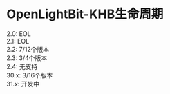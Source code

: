 # OpenLightBit-KHB生命周期

2.0: EOL<br>
2.1: EOL<br>
2.2: 7/12个版本<br>
2.3: 3/4个版本<br>
2.4: 无支持<br>
30.x: 3/16个版本<br>
31.x: 开发中

